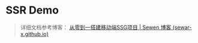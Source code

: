# SSR Demo
> 详细文档参考博客： [从零到一搭建移动端SSG项目 | Sewen 博客 (sewar-x.github.io)](https://sewar-x.github.io/projectsSummary/从零到一搭建移动端SSG项目/)